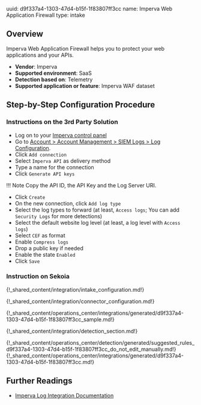 uuid: d9f337a4-1303-47d4-b15f-1f83807ff3cc
name: Imperva Web Application Firewall
type: intake

## Overview

Imperva Web Application Firewall helps you to protect your web applications and your APIs.

- **Vendor**: Imperva
- **Supported environment**: SaaS
- **Detection based on**: Telemetry
- **Supported application or feature**: Imperva WAF dataset



## Step-by-Step Configuration Procedure

### Instructions on the 3rd Party Solution

- Log on to your [Imperva control panel](https://management.service.imperva.com/)
- Go to [Account > Account Management > SIEM Logs > Log Configuration](https://management.service.imperva.com/siem-config-service).
- Click `Add connection`
- Select `Imperva API` as delivery method
- Type a name for the connection
- Click `Generate API keys`

!!! Note
    Copy the API ID, the API Key and the Log Server URI.

- Click `Create`
- On the new connection, click `Add log type`
- Select the log types to forward (at least, `Access logs`; You can add `Security Logs` for more detections)
- Select the default website log level (at least, a log level with `Access logs`)
- Select `CEF` as format
- Enable `Compress logs`
- Drop a public key if needed
- Enable the state `Enabled`
- Click `Save`

### Instruction on Sekoia

{!_shared_content/integration/intake_configuration.md!}

{!_shared_content/integration/connector_configuration.md!}

{!_shared_content/operations_center/integrations/generated/d9f337a4-1303-47d4-b15f-1f83807ff3cc_sample.md!}


{!_shared_content/integration/detection_section.md!}

{!_shared_content/operations_center/detection/generated/suggested_rules_d9f337a4-1303-47d4-b15f-1f83807ff3cc_do_not_edit_manually.md!}
{!_shared_content/operations_center/integrations/generated/d9f337a4-1303-47d4-b15f-1f83807ff3cc.md!}

## Further Readings

- [Imperva Log Integration Documentation](https://docs-cybersec.thalesgroup.com/bundle/cloud-application-security/page/settings/log-integration.htm)
